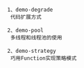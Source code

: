 ````
1、demo-degrade
 代码扩展方式
````
````
2、demo-pool
 多线程和线程池的使用
````
````
2、demo-strategy
 巧用Function实现策略模式
````